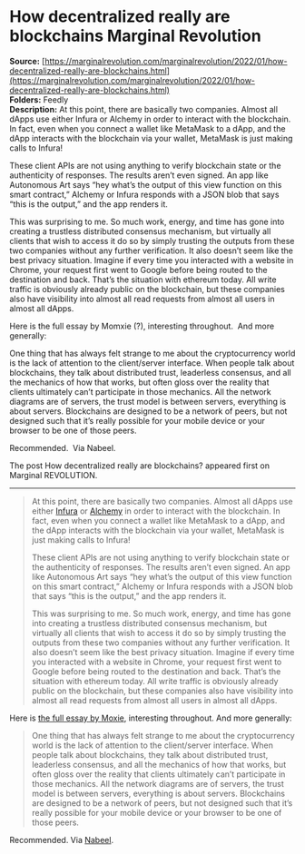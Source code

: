 # How decentralized really are blockchains Marginal Revolution

**Source:** [https://marginalrevolution.com/marginalrevolution/2022/01/how-decentralized-really-are-blockchains.html](https://marginalrevolution.com/marginalrevolution/2022/01/how-decentralized-really-are-blockchains.html)  
**Folders:** Feedly  
**Description:** At this point, there are basically two companies. Almost all dApps use either Infura or Alchemy in order to interact with the blockchain. In fact, even when you connect a wallet like MetaMask to a dApp, and the dApp interacts with the blockchain via your wallet, MetaMask is just making calls to Infura!

These client APIs are not using anything to verify blockchain state or the authenticity of responses. The results aren’t even signed. An app like Autonomous Art says “hey what’s the output of this view function on this smart contract,” Alchemy or Infura responds with a JSON blob that says “this is the output,” and the app renders it.

This was surprising to me. So much work, energy, and time has gone into creating a trustless distributed consensus mechanism, but virtually all clients that wish to access it do so by simply trusting the outputs from these two companies without any further verification. It also doesn’t seem like the best privacy situation. Imagine if every time you interacted with a website in Chrome, your request first went to Google before being routed to the destination and back. That’s the situation with ethereum today. All write traffic is obviously already public on the blockchain, but these companies also have visibility into almost all read requests from almost all users in almost all dApps.

Here is the full essay by Momxie (?), interesting throughout.  And more generally:

One thing that has always felt strange to me about the cryptocurrency world is the lack of attention to the client/server interface. When people talk about blockchains, they talk about distributed trust, leaderless consensus, and all the mechanics of how that works, but often gloss over the reality that clients ultimately can’t participate in those mechanics. All the network diagrams are of servers, the trust model is between servers, everything is about servers. Blockchains are designed to be a network of peers, but not designed such that it’s really possible for your mobile device or your browser to be one of those peers.

Recommended.  Via Nabeel.

The post How decentralized really are blockchains? appeared first on Marginal REVOLUTION.


---

<div>
    <blockquote><p>At this point, there are basically two companies. Almost all dApps use either <a href="https://infura.io/">Infura</a> or <a href="https://www.alchemy.com/">Alchemy</a> in order to interact with the blockchain. In fact, even when you connect a wallet like MetaMask to a dApp, and the dApp interacts with the blockchain via your wallet, MetaMask is just making calls to Infura!</p>
<p>These client APIs are not using anything to verify blockchain state or the authenticity of responses. The results aren’t even signed. An app like Autonomous Art says “hey what’s the output of this view function on this smart contract,” Alchemy or Infura responds with a JSON blob that says “this is the output,” and the app renders it.</p>
<p>This was surprising to me. So much work, energy, and time has gone into creating a trustless distributed consensus mechanism, but virtually all clients that wish to access it do so by simply trusting the outputs from these two companies without any further verification. It also doesn’t seem like the best privacy situation. Imagine if every time you interacted with a website in Chrome, your request first went to Google before being routed to the destination and back. That’s the situation with ethereum today. All write traffic is obviously already public on the blockchain, but these companies also have visibility into almost all read requests from almost all users in almost all dApps.</p></blockquote>
<p>Here is <a href="https://moxie.org/2022/01/07/web3-first-impressions.html">the full essay by Moxie</a>, interesting throughout.  And more generally:</p>
<blockquote><p>One thing that has always felt strange to me about the cryptocurrency world is the lack of attention to the client/server interface. When people talk about blockchains, they talk about distributed trust, leaderless consensus, and all the mechanics of how that works, but often gloss over the reality that clients ultimately can’t participate in those mechanics. All the network diagrams are of servers, the trust model is between servers, everything is about servers. Blockchains are designed to be a network of peers, but not designed such that it’s really possible for your mobile device or your browser to be one of those peers.</p></blockquote>
<p>Recommended.  Via <a href="https://nabeelqu.co/">Nabeel</a>.</p>

  </div>
  